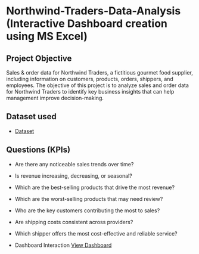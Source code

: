 # Northwind-Traders-Data-Analysis (Interactive Dashboard creation using MS Excel)
## Project Objective
Sales & order data for Northwind Traders, a fictitious gourmet food supplier, including information on customers, products, orders, shippers, and employees. The objective of this project is to analyze sales and order data for Northwind Traders to identify key business insights that can help management improve decision-making.

## Dataset used
- <a href="https://github.com/Saiyam2004/Data-Analysis-Dashboard-Project-4/blob/main/North%20Wind%20Traders.xlsx">Dataset</a>

## Questions (KPIs)
- Are there any noticeable sales trends over time?
- Is revenue increasing, decreasing, or seasonal?
- Which are the best-selling products that drive the most revenue?
- Which are the worst-selling products that may need review?
- Who are the key customers contributing the most to sales?
- Are shipping costs consistent across providers?
- Which shipper offers the most cost-effective and reliable service?

- Dashboard Interaction <a href="https://github.com/ritikbh193/Data-Analytics-with-Excel/blob/main/Dashboard_Image.png">View Dashboard</a>



